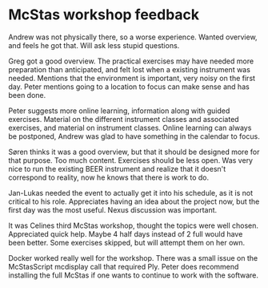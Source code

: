 # McStas workshop feedback

Andrew was not physically there, so a worse experience. Wanted overview, and feels he got that. Will ask less stupid questions.

Greg got a good overview. The practical exercises may have needed more preparation than anticipated, and felt lost when a existing instrument was needed.
Mentions that the environment is important, very noisy on the first day. Peter mentions going to a location to focus can make sense and has been done.

Peter suggests more online learning, information along with guided exercises.
Material on the different instrument classes and associated exercises, and material on instrument classes.
Online learning can always be postponed, Andrew was glad to have something in the calendar to focus.

Søren thinks it was a good overview, but that it should be designed more for that purpose. Too much content. Exercises should be less open.
Was very nice to run the existing BEER instrument and realize that it doesn't correspond to reality, now he knows that there is work to do.

Jan-Lukas needed the event to actually get it into his schedule, as it is not critical to his role. Appreciates having an idea about the project now, but the first day was the most useful. Nexus discussion was important.

It was Celines third McStas workshop, thought the topics were well chosen. Appreciated quick help. Maybe 4 half days instead of 2 full would have been better. Some exercises skipped, but will attempt them on her own.

Docker worked really well for the workshop. There was a small issue on the McStasScript mcdisplay call that required Ply. Peter does recommend installing the full McStas if one wants to continue to work with the software.


